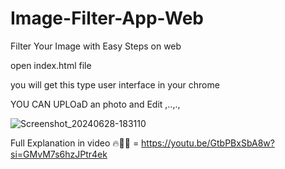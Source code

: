 # Image-Filter-App-Web
Filter Your Image with Easy Steps on web 

open index.html file 

you will get this type user interface in your chrome 

YOU CAN UPLOaD an photo and Edit ,..,.,


![Screenshot_20240628-183110](https://github.com/ChetaN7895/Image-Filter-App-Web/assets/151900157/e0ad0168-8018-48f2-8619-607684e4795b)


Full Explanation in video 🔥👑💯 = https://youtu.be/GtbPBxSbA8w?si=GMvM7s6hzJPtr4ek
